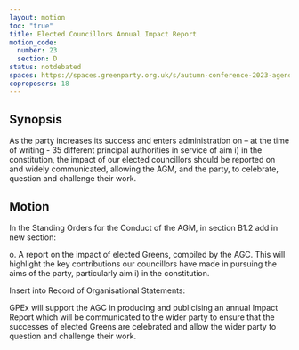 ```yaml
---
layout: motion
toc: "true"
title: Elected Councillors Annual Impact Report
motion_code:
  number: 23
  section: D
status: notdebated
spaces: https://spaces.greenparty.org.uk/s/autumn-conference-2023-agenda-forum/post/post/view?id=11114
coproposers: 18
---
```

## Synopsis

As the party increases its success and enters administration on – at the time of writing - 35 different principal authorities in service of aim i) in the constitution, the impact of our elected councillors should be reported on and widely communicated, allowing the AGM, and the party, to celebrate, question and challenge their work.

## Motion

In the Standing Orders for the Conduct of the AGM, in section B1.2 add in new section:

o. A report on the impact of elected Greens, compiled by the AGC. This will highlight the key contributions our councillors have made in pursuing the aims of the party, particularly aim i) in the constitution.

Insert into Record of Organisational Statements:

GPEx will support the AGC in producing and publicising an annual Impact Report which will be communicated to the wider party to ensure that the successes of elected Greens are celebrated and allow the wider party to question and challenge their work.